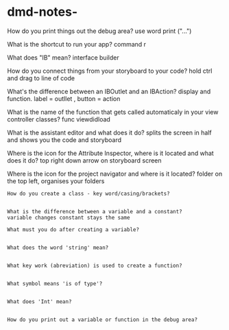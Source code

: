 # dmd-notes-

How do you print things out the debug area?
use word print ("...")

What is the shortcut to run your app?
command r 

What does "IB" mean?
interface builder 

How do you connect things from your storyboard to your code?
hold ctrl and drag to line of code 

What's the difference between an IBOutlet and an IBAction?
display and function. label = outllet , button = action 

What is the name of the function that gets called automaticaly in your view controller classes?
func viewdidload 

What is the assistant editor and what does it do?
splits the screen in half and shows you the code and storyboard  

Where is the icon for the Attribute Inspector, where is it located and what does it do?
top right down arrow on storyboard screen 

Where is the icon for the project navigator and where is it located?
folder on the top left, organises your folders 
```
How do you create a class - key word/casing/brackets?


What is the difference between a variable and a constant?
variable changes constant stays the same 

What must you do after creating a variable?


What does the word 'string' mean?


What key work (abreviation) is used to create a function?


What symbol means 'is of type'?


What does 'Int' mean?


How do you print out a variable or function in the debug area?


